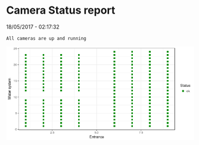 Camera Status report
================
18/05/2017 - 02:17:32

    All cameras are up and running

![](camreport_files/figure-markdown_github/unnamed-chunk-2-1.png)
